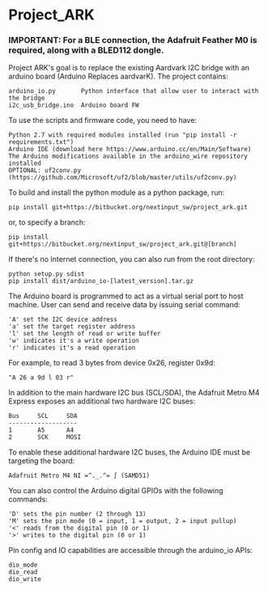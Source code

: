 # Project_ARK

### IMPORTANT: For a BLE connection, the Adafruit Feather M0 is required, along with a BLED112 dongle.

Project ARK's goal is to replace the existing Aardvark I2C bridge with an arduino
board (Arduino Replaces aardvarK).  The project contains:

    arduino_io.py       Python interface that allow user to interact with the bridge
    i2c_usb_bridge.ino  Arduino board FW



To use the scripts and firmware code, you need to have:

    Python 2.7 with required modules installed (run "pip install -r requirements.txt")
    Arduino IDE (download here https://www.arduino.cc/en/Main/Software)
    The Arduino modifications available in the arduino_wire repository installed
    OPTIONAL: uf2conv.py (https://github.com/Microsoft/uf2/blob/master/utils/uf2conv.py)

To build and install the python module as a python package, run:

    pip install git+https://bitbucket.org/nextinput_sw/project_ark.git

or, to specify a branch:

    pip install git+https://bitbucket.org/nextinput_sw/project_ark.git@[branch]

If there's no Internet connection, you can also run from the root directory:

    python setup.py sdist
    pip install dist/arduino_io-[latest_version].tar.gz


The Arduino board is programmed to act as a virtual serial port to host machine.
User can send and receive data by issuing serial command:

    'A' set the I2C device address
    'a' set the target register address
    'l' set the length of read or write buffer
    'w' indicates it's a write operation
    'r' indicates it's a read operation

For example, to read 3 bytes from device 0x26, register 0x9d:

    "A 26 a 9d l 03 r"

In addition to the main hardware I2C bus (SCL/SDA), the Adafruit Metro M4 Express exposes an additional two hardware I2C buses:

    Bus     SCL     SDA
    -------------------
    1       A5      A4
    2       SCK     MOSI

To enable these additional hardware I2C buses, the Arduino IDE must be targeting the board:

    Adafruit Metro M4 NI =^._.^= ∫ (SAMD51)

You can also control the Arduino digital GPIOs with the following commands:

    'D' sets the pin number (2 through 13)
    'M' sets the pin mode (0 = input, 1 = output, 2 = input pullup)
    '<' reads from the digital pin (0 or 1)
    '>' writes to the digital pin (0 or 1)

Pin config and IO capabilities are accessible through the arduino_io APIs:

    dio_mode
    dio_read
    dio_write